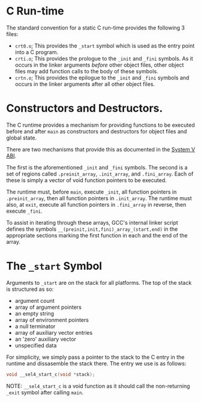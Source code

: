 # C Run-time

The standard convention for a static C run-time provides the following 3
files:

* `crt0.o`; This provides the `_start` symbol which is used as the entry
  point into a C program.
* `crti.o`; This provides the prologue to the `_init` and `_fini`
  symbols. As it occurs in the linker arguments _before_ other object
  files, other object files may add function calls to the body of these
  symbols.
* `crtn.o`; This provides the epilogue to the `_init` and `_fini`
  symbols and occurs in the linker arguments after all other object
  files.

# Constructors and Destructors.

The C runtime provides a mechanism for providing functions to be
executed before and after `main` as constructors and destructors for
object files and global state.

There are two mechanisms that provide this as documented in the [System
V ABI][system-v-abi].

The first is the aforementioned `_init` and `_fini` symbols. The second
is a set of regions called `.preinit_array`, `.init_array`, and
`.fini_array`. Each of these is simply a vector of void function
pointers to be executed.

The runtime must, before `main`, execute `_init`, all function pointers
in `.preinit_array`, then all function pointers in `.init_array`. The
runtime must also, at `exit`, execute all function pointers in
`.fini_array` in reverse, then execute `_fini`.

To assist in iterating through these arrays, GCC's internal linker
script defines the symbols `__(preinit,init,fini)_array_(start,end)` in
the appropriate sections marking the first function in each and the end
of the array.

[system-v-abi]: http://www.sco.com/developers/gabi/latest/ch4.sheader.html#special_sections

# The `_start` Symbol

Arguments to `_start` are on the stack for all platforms.
The top of the stack is structured as so:

* argument count
* array of argument pointers
* an empty string
* array of environment pointers
* a null terminator
* array of auxiliary vector entries
* an 'zero' auxiliary vector
* unspecified data

For simplicity, we simply pass a pointer to the stack to the C entry in
the runtime and dissasemble the stack there. The entry we use is as
follows:

```c
void __sel4_start_c(void *stack);
```

NOTE: `__sel4_start_c` is a void function as it should call the
non-returning `_exit` symbol after calling `main`.


